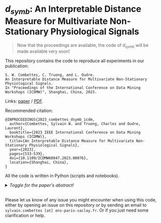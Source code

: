 # $d_{symb}$: An Interpretable Distance Measure for Multivariate Non-Stationary Physiological Signals

>Now that the proceedings are available, the code of $d_{symb}$ will be made available very soon!

This repository contains the code to reproduce all experiments in our publication:
```
S. W. Combettes, C. Truong, and L. Oudre.
An Interpretable Distance Measure for Multivariate Non-Stationary Physiological Signals.
In "Proceedings of the International Conference on Data Mining Workshops (ICDMW)", Shanghai, China, 2023.
```
Links: [paper](https://ieeexplore.ieee.org/abstract/document/10411636) / [PDF](http://www.laurentoudre.fr/publis/ICDM2023.pdf).

Recommended citation:
```
@INPROCEEDINGS{2023_combettes_dsymb_icdm,
  author={Combettes, Sylvain W. and Truong, Charles and Oudre, Laurent},
  booktitle={2023 IEEE International Conference on Data Mining Workshops (ICDMW)}, 
  title={An Interpretable Distance Measure for Multivariate Non-Stationary Physiological Signals}, 
  year={2023},
  pages={533-539},
  doi={10.1109/ICDMW60847.2023.00076},
  location={Shanghai, China},
}
```

All the code is written in Python (scripts and notebooks).

<details><summary><i>Toggle for the paper's abstract!</i></summary>We introduce d_{symb}, a novel distance measure for comparing multivariate non-stationary physiological signals. Unlike most distance measures on multivariate signals such as variants of Dynamic Time Warping (DTW), d_{symb} can take into account their non-stationarity thanks to a symbolization step. This step is based on a change-point detection procedure, that splits a non-stationary signal into several stationary segments, followed by quantization using K-means clustering. The proposed distance measure leverages the general edit distance that is applied to the symbolic sequences. The performance of d_{symb} compared to two commonly used DTW variants is illustrated by applying it to physiological signals recorded during walking protocols. In particular, d_{symb} is shown to be interpretable: its symbolization detects the segments that correspond to salient behaviors. An open source GitHub repository is made available to reproduce all the experiments in Python.</details></br>

Please let us know of any issue you might encounter when using this code, either by opening an issue on this repository or by sending an email to `sylvain.combettes [at] ens-paris-saclay.fr`. Or if you just need some clarification or help.
